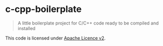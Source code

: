 # c-cpp-boilerplate
> A little boilerplate project for C/C++ code ready to be compiled and installed

This code is licensed under [Apache Licence v2](LICENSE).
